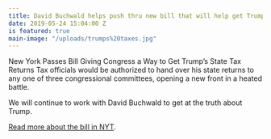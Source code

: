 ```yaml
---
title: David Buchwald helps push thru new bill that will help get Trump's tax returns.
date: 2019-05-24 15:04:00 Z
is featured: true
main-image: "/uploads/trumps%20taxes.jpg"
---
```


New York Passes Bill Giving Congress a Way to Get Trump’s State Tax Returns
Tax officials would be authorized to hand over his state returns to any one of three congressional committees, opening a new front in a heated battle.

We will continue to work with David Buchwald to get at the truth about Trump.

[Read more about the bill in NYT](https://www.nytimes.com/2019/05/22/nyregion/trump-state-tax-returns.html).